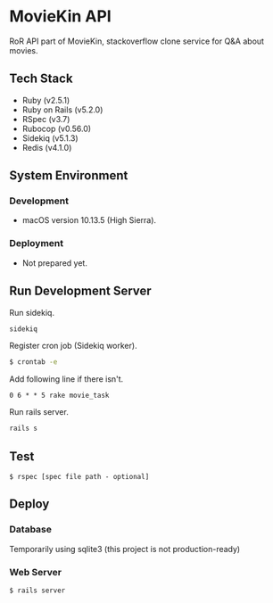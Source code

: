 # MovieKin API
RoR API part of MovieKin, stackoverflow clone service for Q&A about movies.

## Tech Stack
* Ruby (v2.5.1)
* Ruby on Rails (v5.2.0)
* RSpec (v3.7)
* Rubocop (v0.56.0)
* Sidekiq (v5.1.3)
* Redis (v4.1.0)

## System Environment

### Development
* macOS version 10.13.5 (High Sierra).

### Deployment
* Not prepared yet.

## Run Development Server
Run sidekiq.
```sh
sidekiq
```
Register cron job (Sidekiq worker).
```sh
$ crontab -e
```
Add following line if there isn't.
```
0 6 * * 5 rake movie_task
```
Run rails server.
```sh
rails s
```

## Test

```
$ rspec [spec file path - optional]
```

## Deploy

### Database
Temporarily using sqlite3 (this project is not production-ready)

### Web Server
```
$ rails server
```
